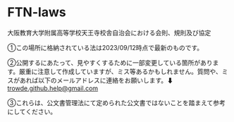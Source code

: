 # FTN-laws
大阪教育大学附属高等学校天王寺校舎自治会における会則、規則及び協定  

①この場所に格納されている法は2023/09/12時点で最新のものです。  

②公開するにあたって、見やすくするために一部変更している箇所があります。厳重に注意して作成していますが、ミス等あるかもしれません。質問や、ミスがあれば以下のメールアドレスに連絡をお願いします。⬇  
trowde.github.help@gmail.com  

③これらは、公文書管理法にて定められた公文書ではないことを踏まえて参考にしてください。
